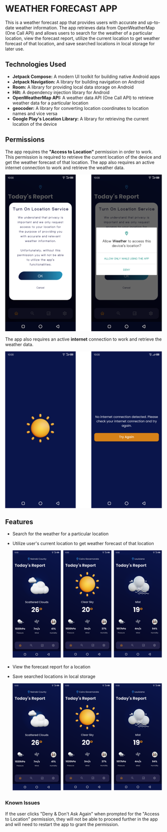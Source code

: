 # WEATHER FORECAST APP
This is a weather forecast app that provides users with accurate and up-to-date weather information. The app retrieves data from OpenWeatherMap (One Call API) and allows users to search for the weather of a particular location, view the forecast report, utilize the current location to get weather forecast of that location, and save searched locations in local storage for later use.

## Technologies Used
* **Jetpack Compose:** A modern UI toolkit for building native Android apps
* **Jetpack Navigation:** A library for building navigation on Android
* **Room:** A library for providing local data storage on Android
* **Hilt:** A dependency injection library for Android
* **OpenWeatherMap API:** A weather data API (One Call API) to retrieve weather data for a particular location
* **geocoder:** A library for converting location coordinates to location names and vice versa
* **Google Play's Location Library:** A library for retrieving the current location of the device

## Permissions
The app requires the **"Access to Location"** permission in order to work. This permission is required to retrieve the current location of the device and get the weather forecast of that location. The app also requires an active internet connection to work and retrieve the weather data.

<img src = "images/permissions.png" alt = "Permissions and Network image">

The app also requires an active **internet** connection to work and retrieve the weather data.

<img src = "images/network.png" alt = "Network image">


## Features
* Search for the weather for a particular location
* Utilize user's current location to get weather forecast of that location
  
   <img src = "images/weather.png" alt = "Current weather">

* View the forecast report for a location
* Save searched locations in local storage
  
  <img src = "images/weather.png" alt = "Search and Forecast report image">

### Known Issues
If the user clicks "Deny & Don't Ask Again" when prompted for the "Access to Location" permission, they will not be able to proceed further in the app and will need to restart the app to grant the permission.